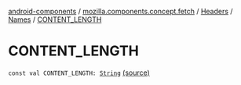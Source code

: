 [android-components](../../../index.md) / [mozilla.components.concept.fetch](../../index.md) / [Headers](../index.md) / [Names](index.md) / [CONTENT_LENGTH](./-c-o-n-t-e-n-t_-l-e-n-g-t-h.md)

# CONTENT_LENGTH

`const val CONTENT_LENGTH: `[`String`](https://kotlinlang.org/api/latest/jvm/stdlib/kotlin/-string/index.html) [(source)](https://github.com/mozilla-mobile/android-components/blob/master/components/concept/fetch/src/main/java/mozilla/components/concept/fetch/Headers.kt#L58)
